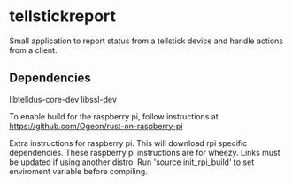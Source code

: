 # tellstickreport
Small application to report status from a tellstick device and handle actions from a client.

## Dependencies
libtelldus-core-dev
libssl-dev

To enable build for the raspberry pi, follow instructions at https://github.com/Ogeon/rust-on-raspberry-pi

Extra instructions for raspberry pi. This will download rpi specific dependencies. These raspberry pi instructions are for wheezy. Links must be updated if using another distro.
Run 'source init_rpi_build' to set enviroment variable before compiling.
